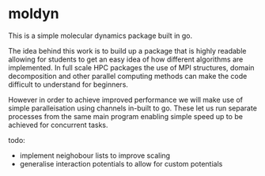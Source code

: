 # moldyn

This is a simple molecular dynamics package built in go.

The idea behind this work is to build up a package that is highly readable allowing for students to get an easy idea of how different algorithms are implemented. In full scale HPC packages the use of MPI structures, domain decomposition and other parallel computing methods can make the code difficult to understand for beginners.

However in order to achieve improved performance we will make use of simple paralleisation using channels in-built to go. These let us run separate processes from the same main program enabling simple speed up to be achieved for concurrent tasks.

todo:

* implement neighobour lists to improve scaling
* generalise interaction potentials to allow for custom potentials
